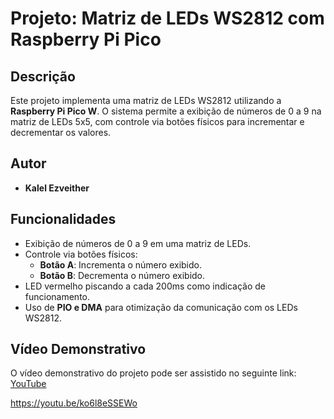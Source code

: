 # Projeto: Matriz de LEDs WS2812 com Raspberry Pi Pico

## Descrição
Este projeto implementa uma matriz de LEDs WS2812 utilizando a **Raspberry Pi Pico W**. O sistema permite a exibição de números de 0 a 9 na matriz de LEDs 5x5, com controle via botões físicos para incrementar e decrementar os valores.

## Autor
- **Kalel Ezveither**

## Funcionalidades
- Exibição de números de 0 a 9 em uma matriz de LEDs.
- Controle via botões físicos:
  - **Botão A**: Incrementa o número exibido.
  - **Botão B**: Decrementa o número exibido.
- LED vermelho piscando a cada 200ms como indicação de funcionamento.
- Uso de **PIO e DMA** para otimização da comunicação com os LEDs WS2812.

## Vídeo Demonstrativo
O vídeo demonstrativo do projeto pode ser assistido no seguinte link: [YouTube](https://youtu.be/ko6l8eSSEWo)

https://youtu.be/ko6l8eSSEWo
